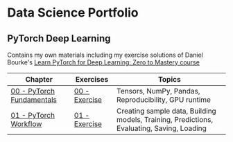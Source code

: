 # Data Science Portfolio
## PyTorch Deep Learning
Contains my own materials including my exercise solutions of Daniel Bourke's [Learn PyTorch for Deep Learning: Zero to Mastery course](https://github.com/mrdbourke/pytorch-deep-learning)

| Chapter  | Exercises | Topics |
| ------------- | ------------- | ------------- |
| [00 - PyTorch Fundamentals](markdowns/00_pytorch_fundamentals.md) | [00 - Exercise](markdowns/00_pytorch_fundamentals_exercises.md) | Tensors, NumPy, Pandas, Reproducibility, GPU runtime
| [01 - PyTorch Workflow](markdowns/01_pytorch_workflow.md) | [01 - Exercise](markdowns/01_pytorch_workflow_exercises.md) | Creating sample data, Building models, Training, Predictions, Evaluating, Saving, Loading
